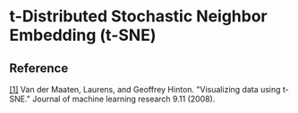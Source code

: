 # t-Distributed Stochastic Neighbor Embedding (t-SNE)

## Reference
<a href="https://www.jmlr.org/papers/volume9/vandermaaten08a/vandermaaten08a.pdf?fbclid=IwAR0Bgg1eA5TFmqOZeCQXsIoL6PKrVXUFaskUKtg6yBhVXAFFvZA6yQiYx-M">[1]</a>
Van der Maaten, Laurens, and Geoffrey Hinton. "Visualizing data using t-SNE." Journal of machine learning research 9.11 (2008).
